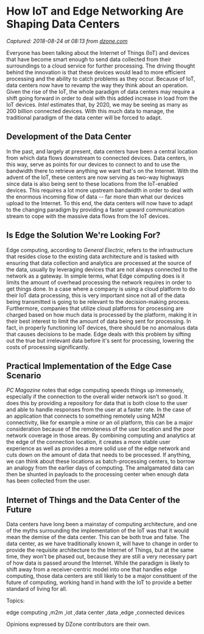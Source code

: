 # How IoT and Edge Networking Are Shaping Data Centers

_Captured: 2018-08-24 at 08:13 from [dzone.com](https://dzone.com/articles/how-iot-and-edge-networking-are-shaping-data-cente?edition=387225&utm_source=Daily%20Digest&utm_medium=email&utm_campaign=Daily%20Digest%202018-08-23)_

Everyone has been talking about the Internet of Things (IoT) and devices that have become smart enough to send data collected from their surroundings to a cloud service for further processing. The driving thought behind the innovation is that these devices would lead to more efficient processing and the ability to catch problems as they occur. Because of IoT, data centers now have to revamp the way they think about an operation. Given the rise of the IoT, the whole paradigm of data centers may require a shift going forward in order to deal with this added increase in load from the IoT devices. _Intel_ estimates that, by 2020, we may be seeing as many as 200 billion connected devices. With this much data to manage, the traditional paradigm of the data center will be forced to adapt.

## Development of the Data Center

In the past, and largely at present, data centers have been a central location from which data flows downstream to connected devices. Data centers, in this way, serve as points for our devices to connect to and to use the bandwidth there to retrieve anything we want that's on the Internet. With the advent of the IoT, these centers are now serving as two-way highways since data is also being sent to these locations from the IoT-enabled devices. This requires a lot more upstream bandwidth in order to deal with the enormous incoming flow of data -- far more than what our devices upload to the Internet. To this end, the data centers will now have to adapt to the changing paradigm by providing a faster upward communication stream to cope with the massive data flows from the IoT devices.

## Is Edge the Solution We're Looking For?

Edge computing, according to _General Electric_, refers to the infrastructure that resides close to the existing data architecture and is tasked with ensuring that data collection and analytics are processed at the source of the data, usually by leveraging devices that are not always connected to the network as a gateway. In simple terms, what Edge computing does is it limits the amount of overhead processing the network requires in order to get things done. In a case where a company is using a cloud platform to do their IoT data processing, this is very important since not all of the data being transmitted is going to be relevant to the decision-making process. Furthermore, companies that utilize cloud platforms for processing are charged based on how much data is processed by the platform, making it in their best interest to limit the amount of data being sent for processing. In fact, in properly functioning IoT devices, there should be no anomalous data that causes decisions to be made. Edge deals with this problem by sifting out the true but irrelevant data before it's sent for processing, lowering the costs of processing significantly.

## Practical Implementation of the Edge Case Scenario

_PC Magazine_ notes that edge computing speeds things up immensely, especially if the connection to the overall wider network isn't so good. It does this by providing a repository for data that is both close to the user and able to handle responses from the user at a faster rate. In the case of an application that connects to something remotely using M2M connectivity, like for example a mine or an oil platform, this can be a major consideration because of the remoteness of the user location and the poor network coverage in those areas. By combining computing and analytics at the edge of the connection location, it creates a more stable user experience as well as provides a more solid use of the edge network and cuts down on the amount of data that needs to be processed. If anything, we can think about these locations as batch-processing centers, to borrow an analogy from the earlier days of computing. The amalgamated data can then be shunted in payloads to the processing center when enough data has been collected from the user.

## Internet of Things and the Data Center of the Future

Data centers have long been a mainstay of computing architecture, and one of the myths surrounding the implementation of the IoT was that it would mean the demise of the data center. This can be both true and false. The data center, as we have traditionally known it, will have to change in order to provide the requisite architecture to the Internet of Things, but at the same time, they won't be phased out, because they are still a very necessary part of how data is passed around the Internet. While the paradigm is likely to shift away from a receiver-centric model into one that handles edge computing, those data centers are still likely to be a major constituent of the future of computing, working hand in hand with the IoT to provide a better standard of living for all.

Topics:

edge computing ,m2m ,iot ,data center ,data ,edge ,connected devices

Opinions expressed by DZone contributors are their own.
